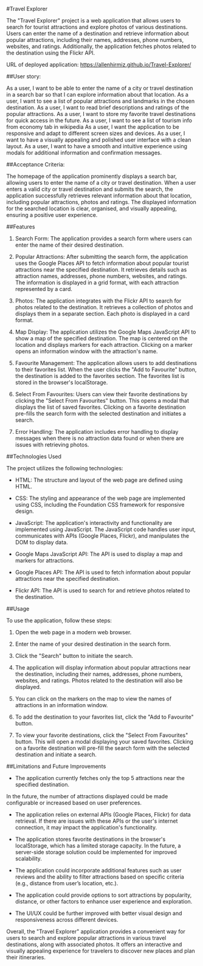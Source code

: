 #Travel Explorer

The "Travel Explorer" project is a web application that allows users to search for tourist attractions and explore photos of various destinations. Users can enter the name of a destination and retrieve information about popular attractions, including their names, addresses, phone numbers, websites, and ratings. Additionally, the application fetches photos related to the destination using the Flickr API.

URL of deployed application: https://allenhirmiz.github.io/Travel-Explorer/

##User story:

As a user, I want to be able to enter the name of a city or travel destination in a search bar so that I can explore information about that location.
As a user, I want to see a list of popular attractions and landmarks in the chosen destination.
As a user, I want to read brief descriptions and ratings of the popular attractions.
As a user, I want to store my favorite travel destinations for quick access in the future.
As a user, I want to see a list of tourism info from economy tab in wikipedia
As a user, I want the application to be responsive and adapt to different screen sizes and devices.
As a user, I want to have a visually appealing and polished user interface with a clean layout.
As a user, I want to have a smooth and intuitive experience using modals for additional information and confirmation messages.

##Acceptance Criteria:

The homepage of the application prominently displays a search bar, allowing users to enter the name of a city or travel destination.
When a user enters a valid city or travel destination and submits the search, the application successfully retrieves relevant information about that location, including popular attractions, photos and ratings.
The displayed information for the searched location is clear, organised, and visually appealing, ensuring a positive user experience.

##Features

1. Search Form: The application provides a search form where users can enter the name of their desired destination.

2. Popular Attractions: After submitting the search form, the application uses the Google Places API to fetch information about popular tourist attractions near the specified destination. It retrieves details such as attraction names, addresses, phone numbers, websites, and ratings. The information is displayed in a grid format, with each attraction represented by a card.

3. Photos: The application integrates with the Flickr API to search for photos related to the destination. It retrieves a collection of photos and displays them in a separate section. Each photo is displayed in a card format.

4. Map Display: The application utilizes the Google Maps JavaScript API to show a map of the specified destination. The map is centered on the location and displays markers for each attraction. Clicking on a marker opens an information window with the attraction's name.

5. Favourite Management: The application allows users to add destinations to their favorites list. When the user clicks the "Add to Favourite" button, the destination is added to the favorites section. The favorites list is stored in the browser's localStorage.

6. Select From Favourites: Users can view their favorite destinations by clicking the "Select From Favourites" button. This opens a modal that displays the list of saved favorites. Clicking on a favorite destination pre-fills the search form with the selected destination and initiates a search.

7. Error Handling: The application includes error handling to display messages when there is no attraction data found or when there are issues with retrieving photos.

##Technologies Used

The project utilizes the following technologies:

- HTML: The structure and layout of the web page are defined using HTML.

- CSS: The styling and appearance of the web page are implemented using CSS, including the Foundation CSS framework for responsive design.

- JavaScript: The application's interactivity and functionality are implemented using JavaScript. The JavaScript code handles user input, communicates with APIs (Google Places, Flickr), and manipulates the DOM to display data.

- Google Maps JavaScript API: The API is used to display a map and markers for attractions.

- Google Places API: The API is used to fetch information about popular attractions near the specified destination.

- Flickr API: The API is used to search for and retrieve photos related to the destination.

##Usage

To use the application, follow these steps:

1. Open the web page in a modern web browser.

2. Enter the name of your desired destination in the search form.

3. Click the "Search" button to initiate the search.

4. The application will display information about popular attractions near the destination, including their names, addresses, phone numbers, websites, and ratings. Photos related to the destination will also be displayed.

5. You can click on the markers on the map to view the names of attractions in an information window.

6. To add the destination to your favorites list, click the "Add to Favourite" button.

7. To view your favorite destinations, click the "Select From Favourites" button. This will open a modal displaying your saved favorites. Clicking on a favorite destination will pre-fill the search form with the selected destination and initiate a search.

##Limitations and Future Improvements

- The application currently fetches only the top 5 attractions near the specified destination.

In the future, the number of attractions displayed could be made configurable or increased based on user preferences.

- The application relies on external APIs (Google Places, Flickr) for data retrieval. If there are issues with these APIs or the user's internet connection, it may impact the application's functionality.

- The application stores favorite destinations in the browser's localStorage, which has a limited storage capacity. In the future, a server-side storage solution could be implemented for improved scalability.

- The application could incorporate additional features such as user reviews and the ability to filter attractions based on specific criteria (e.g., distance from user’s location, etc.).

- The application could provide options to sort attractions by popularity, distance, or other factors to enhance user experience and exploration.

- The UI/UX could be further improved with better visual design and responsiveness across different devices.

Overall, the "Travel Explorer" application provides a convenient way for users to search and explore popular attractions in various travel destinations, along with associated photos. It offers an interactive and visually appealing experience for travelers to discover new places and plan their itineraries.
